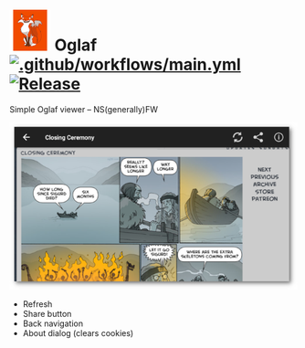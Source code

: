# ![Oglaf](src/main/res/drawable-hdpi/ic_launcher.png) Oglaf [![.github/workflows/main.yml](https://github.com/billthefarmer/oglaf/workflows/.github/workflows/main.yml/badge.svg)](https://github.com/billthefarmer/oglaf/actions) [![Release](https://img.shields.io/github/release/billthefarmer/oglaf.svg?logo=github)](https://github.com/billthefarmer/oglaf/releases)

Simple Oglaf viewer &ndash; NS(generally)FW

![Oglaf](https://github.com/billthefarmer/billthefarmer.github.io/raw/master/images/Oglaf.png)

* Refresh
* Share button
* Back navigation
* About dialog (clears cookies)
